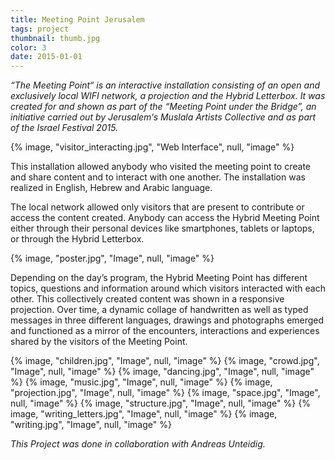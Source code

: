 ```yaml
---
title: Meeting Point Jerusalem
tags: project
thumbnail: thumb.jpg
color: 3
date: 2015-01-01
---
```


*“The Meeting Point“ is an interactive installation consisting of an open and exclusively local WIFI network, a projection and the Hybrid Letterbox. It was created for and shown as part of the “Meeting Point under the Bridge”, an initiative carried out by Jerusalem‘s Muslala Artists Collective and as part of the Israel Festival 2015.*

<span class="more"></span>

{% image, "visitor_interacting.jpg", "Web Interface", null, "image" %}

This installation allowed anybody who visited the meeting point to create and share content and to interact with one another. The installation was realized in English, Hebrew and Arabic language.

The local network allowed only visitors that are present to contribute or access the content created. Anybody can access the Hybrid Meeting Point either through their personal devices like smartphones, tablets or laptops, or through the Hybrid Letterbox.

{% image, "poster.jpg", "Image", null, "image" %}

Depending on the day’s program, the Hybrid Meeting Point has different topics, questions and information around which visitors interacted with each other. This collectively created content was shown in a responsive projection. Over time, a dynamic collage of handwritten as well as typed messages in three different languages, drawings and photographs emerged and functioned as a mirror of the encounters, interactions and experiences shared by the visitors of the Meeting Point.

<div class="gallery">
  {% image, "children.jpg", "Image", null, "image" %}
  {% image, "crowd.jpg", "Image", null, "image" %}
  {% image, "dancing.jpg", "Image", null, "image" %}
  {% image, "music.jpg", "Image", null, "image" %}
  {% image, "projection.jpg", "Image", null, "image" %}
  {% image, "space.jpg", "Image", null, "image" %}
  {% image, "structure.jpg", "Image", null, "image" %}
  {% image, "writing_letters.jpg", "Image", null, "image" %}
  {% image, "writing.jpg", "Image", null, "image" %}
</div>

*This Project was done in collaboration with Andreas Unteidig.*
